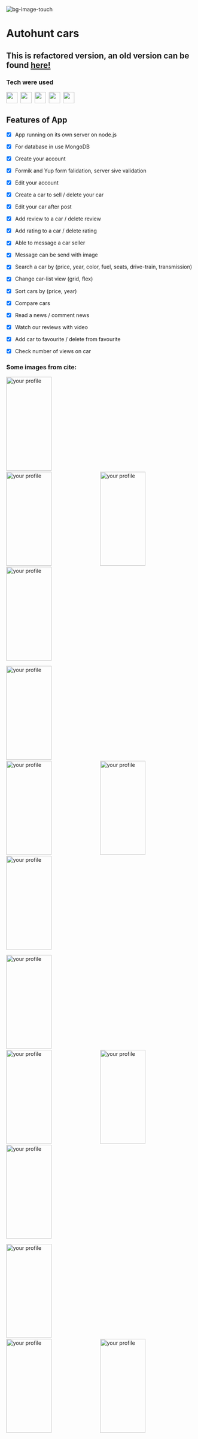 ![bg-image-touch](https://user-images.githubusercontent.com/112705866/218320982-b4f321d9-9ae6-4151-916e-893ecff6f80d.png)
# Autohunt cars

## This is refactored version, an old version can be found [here!](https://github.com/OleksandrVernichenko/infinity-cars)


### Tech were used

<img src="https://cdn.jsdelivr.net/gh/devicons/devicon/icons/react/react-original.svg" width="30" height="30" />&nbsp; <img src="https://cdn.jsdelivr.net/gh/devicons/devicon/icons/redux/redux-original.svg" width="30" height="30"/>&nbsp; <img src="https://cdn.jsdelivr.net/gh/devicons/devicon/icons/typescript/typescript-original.svg" width="30" height="30" />&nbsp; <img src="https://cdn.jsdelivr.net/gh/devicons/devicon/icons/nodejs/nodejs-original.svg" width="30" height="30"/>&nbsp; <img src="https://cdn.jsdelivr.net/gh/devicons/devicon/icons/mongodb/mongodb-original.svg" width="30" height="30"/>
          
## Features of App

- [x] App running on its own server on node.js
- [x] For database in use MongoDB 


- [x] Create your account
- [x] Formik and Yup form falidation, server sive validation 
- [x] Edit your account 
- [x] Create a car to sell / delete your car
- [x] Edit your car after post 
- [x] Add review to a car / delete review
- [x] Add rating to a car / delete rating  
- [x] Able to message a car seller
- [x] Message can be send with image
- [x] Search a car by (price, year, color, fuel,  seats, drive-train, transmission) 
- [x] Change car-list view (grid, flex)
- [x] Sort cars by (price, year)
- [x] Compare cars
- [x] Read a news / comment news
- [x] Watch our reviews with video
- [x] Add car to favourite / delete from favourite
- [x] Check number of views on car


### Some images from cite: 

<img width="49%" height="250" alt="your profile" src="https://github.com/OleksandrVernichenko/autohunt/assets/112705866/b99b6515-fefe-425f-9acb-eafbf411f3c5"> &nbsp; 
<img width="49%" height="250" alt="your profile" src="https://github.com/OleksandrVernichenko/autohunt/assets/112705866/664068d5-c1ab-4b89-9341-549c0ca392d2">
<img width="49%" height="250" alt="your profile" src="https://github.com/OleksandrVernichenko/autohunt/assets/112705866/e7d4e4d9-90c4-4acd-8d66-dc884cb2322f">&nbsp;<img width="49%" height="250" alt="your profile" src="https://github.com/OleksandrVernichenko/autohunt/assets/112705866/39d954b7-ed41-4881-adaf-640a7c784dc6">

<img width="49%" height="250" alt="your profile" src="https://github.com/OleksandrVernichenko/autohunt/assets/112705866/6ae8348b-bfb8-411a-909d-4f5f68700117"> &nbsp; 
<img width="49%" height="250" alt="your profile" src="https://github.com/OleksandrVernichenko/autohunt/assets/112705866/5c962295-e4c7-48a1-830c-467f4966494d">
<img width="49%" height="250" alt="your profile" src="https://github.com/OleksandrVernichenko/autohunt/assets/112705866/15b7197a-4aa3-484a-adb7-778722335b14">&nbsp;<img width="49%" height="250" alt="your profile" src="https://github.com/OleksandrVernichenko/autohunt/assets/112705866/4b430488-c9fb-4098-89d9-1ff339695b3f">

<img width="49%" height="250" alt="your profile" src="https://github.com/OleksandrVernichenko/autohunt/assets/112705866/f175f157-ab2d-4f62-b273-ecff1c8e3978"> &nbsp; 
<img width="49%" height="250" alt="your profile" src="https://github.com/OleksandrVernichenko/autohunt/assets/112705866/9b317db2-b29a-44e6-a0e0-7375be0843e1">
<img width="49%" height="250" alt="your profile" src="https://github.com/OleksandrVernichenko/autohunt/assets/112705866/c5471328-faee-4472-b929-9f89d0073b6a">&nbsp;<img width="49%" height="250" alt="your profile" src="https://github.com/OleksandrVernichenko/autohunt/assets/112705866/f533528d-c9bd-4294-9510-e26e063e9b1e">

<img width="49%" height="250" alt="your profile" src="https://github.com/OleksandrVernichenko/autohunt/assets/112705866/03db57e7-9cfe-4c44-9859-5a650286847e)"> &nbsp; 
<img width="49%" height="250" alt="your profile" src="https://github.com/OleksandrVernichenko/autohunt/assets/112705866/52ea10cc-9b6f-496b-9b24-0cbb61f35ffe">
<img width="49%" height="250" alt="your profile" src="https://github.com/OleksandrVernichenko/autohunt/assets/112705866/1d95af60-9432-4cd4-8274-dcb33f361e5d">




